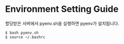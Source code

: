 # Environment Setting Guide

할당받은 서버에서 pyenv.sh을 실행하면 pyenv가 설치됩니다.

```
$ bash pyenv.sh
$ source ~/.bashrc
```